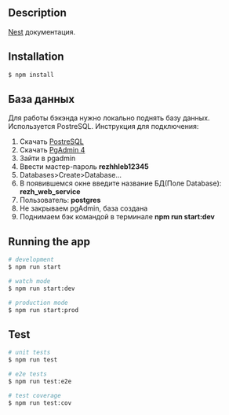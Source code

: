 ## Description

[Nest](https://github.com/nestjs/nest) документация.

## Installation

```bash
$ npm install
```

## База данных

Для работы бэкэнда нужно локально поднять базу данных. Используется PostreSQL. Инструкция для подключения:

1. Скачать [PostreSQL](https://www.postgresql.org/download/)
2. Скачать [PgAdmin 4](https://www.pgadmin.org/download/)
3. Зайти в pgadmin
4. Ввести мастер-пароль **rezhhleb12345**
5. Databases>Create>Database...
6. В появившемся окне введите название БД(Поле Database): **rezh_web_service**
7. Пользователь: **postgres**
8. Не закрываем pgAdmin, база создана
9. Поднимаем бэк командой в терминале **npm run start:dev**


## Running the app

```bash
# development
$ npm run start

# watch mode
$ npm run start:dev

# production mode
$ npm run start:prod
```

## Test

```bash
# unit tests
$ npm run test

# e2e tests
$ npm run test:e2e

# test coverage
$ npm run test:cov
```
